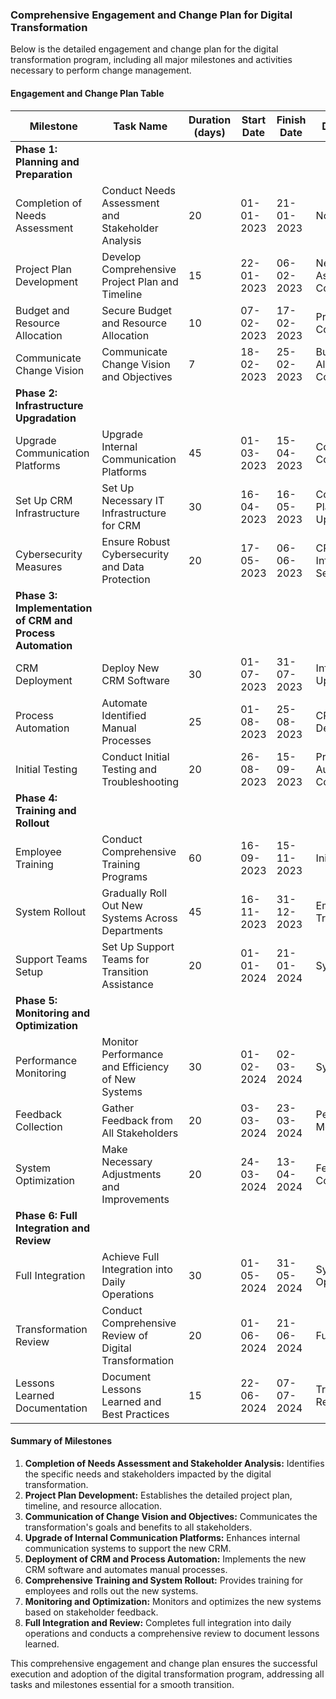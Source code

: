 ### Comprehensive Engagement and Change Plan for Digital Transformation

Below is the detailed engagement and change plan for the digital transformation program, including all major milestones and activities necessary to perform change management.

#### Engagement and Change Plan Table

| **Milestone**                        | **Task Name**                              | **Duration (days)** | **Start Date** | **Finish Date** | **Dependency**         | **Role Responsible**                |
|--------------------------------------|--------------------------------------------|---------------------|----------------|-----------------|------------------------|-------------------------------------|
| **Phase 1: Planning and Preparation** |                                            |                     |                |                 |                        |                                     |
| Completion of Needs Assessment       | Conduct Needs Assessment and Stakeholder Analysis | 20                  | 01-01-2023     | 21-01-2023      | None                   | Change Management Team             |
| Project Plan Development             | Develop Comprehensive Project Plan and Timeline | 15                  | 22-01-2023     | 06-02-2023      | Needs Assessment Completed | Project Manager                    |
| Budget and Resource Allocation       | Secure Budget and Resource Allocation      | 10                  | 07-02-2023     | 17-02-2023      | Project Plan Completed  | Executive Leadership               |
| Communicate Change Vision            | Communicate Change Vision and Objectives   | 7                   | 18-02-2023     | 25-02-2023      | Budget Allocation Completed | Communications Specialist          |
| **Phase 2: Infrastructure Upgradation**|                                            |                     |                |                 |                        |                                     |
| Upgrade Communication Platforms      | Upgrade Internal Communication Platforms    | 45                  | 01-03-2023     | 15-04-2023      | Communication Completed  | IT Department                      |
| Set Up CRM Infrastructure            | Set Up Necessary IT Infrastructure for CRM  | 30                  | 16-04-2023     | 16-05-2023      | Communication Platforms Upgraded | IT Department                      |
| Cybersecurity Measures               | Ensure Robust Cybersecurity and Data Protection | 20                  | 17-05-2023     | 06-06-2023      | CRM Infrastructure Setup | IT Department                      |
| **Phase 3: Implementation of CRM and Process Automation**| |               |                |                 |                        |                                     |
| CRM Deployment                       | Deploy New CRM Software                     | 30                  | 01-07-2023     | 31-07-2023      | Infrastructure Upgraded  | IT Department                      |
| Process Automation                   | Automate Identified Manual Processes        | 25                  | 01-08-2023     | 25-08-2023      | CRM Deployment          | IT Department                      |
| Initial Testing                      | Conduct Initial Testing and Troubleshooting | 20                  | 26-08-2023     | 15-09-2023      | Process Automation Completed | IT Department                      |
| **Phase 4: Training and Rollout**     |                                            |                     |                |                 |                        |                                     |
| Employee Training                    | Conduct Comprehensive Training Programs     | 60                  | 16-09-2023     | 15-11-2023      | Initial Testing         | HR Department                      |
| System Rollout                       | Gradually Roll Out New Systems Across Departments | 45                  | 16-11-2023     | 31-12-2023      | Employee Training        | Project Manager, IT Department     |
| Support Teams Setup                  | Set Up Support Teams for Transition Assistance | 20                  | 01-01-2024     | 21-01-2024      | System Rollout          | HR Department, IT Department       |
| **Phase 5: Monitoring and Optimization**|                                            |                     |                |                 |                        |                                     |
| Performance Monitoring               | Monitor Performance and Efficiency of New Systems | 30                  | 01-02-2024     | 02-03-2024      | System Rollout          | Change Management Team             |
| Feedback Collection                  | Gather Feedback from All Stakeholders       | 20                  | 03-03-2024     | 23-03-2024      | Performance Monitoring   | Customer Experience Manager        |
| System Optimization                  | Make Necessary Adjustments and Improvements | 20                  | 24-03-2024     | 13-04-2024      | Feedback Collection      | IT Department                      |
| **Phase 6: Full Integration and Review**|                                           |                     |                |                 |                        |                                     |
| Full Integration                     | Achieve Full Integration into Daily Operations | 30                  | 01-05-2024     | 31-05-2024      | System Optimization      | IT Department                      |
| Transformation Review                | Conduct Comprehensive Review of Digital Transformation | 20                  | 01-06-2024     | 21-06-2024      | Full Integration        | Change Management Team             |
| Lessons Learned Documentation        | Document Lessons Learned and Best Practices | 15                  | 22-06-2024     | 07-07-2024      | Transformation Review    | Change Management Team             |

#### Summary of Milestones

1. **Completion of Needs Assessment and Stakeholder Analysis:** Identifies the specific needs and stakeholders impacted by the digital transformation.
2. **Project Plan Development:** Establishes the detailed project plan, timeline, and resource allocation.
3. **Communication of Change Vision and Objectives:** Communicates the transformation's goals and benefits to all stakeholders.
4. **Upgrade of Internal Communication Platforms:** Enhances internal communication systems to support the new CRM.
5. **Deployment of CRM and Process Automation:** Implements the new CRM software and automates manual processes.
6. **Comprehensive Training and System Rollout:** Provides training for employees and rolls out the new systems.
7. **Monitoring and Optimization:** Monitors and optimizes the new systems based on stakeholder feedback.
8. **Full Integration and Review:** Completes full integration into daily operations and conducts a comprehensive review to document lessons learned.

This comprehensive engagement and change plan ensures the successful execution and adoption of the digital transformation program, addressing all tasks and milestones essential for a smooth transition.